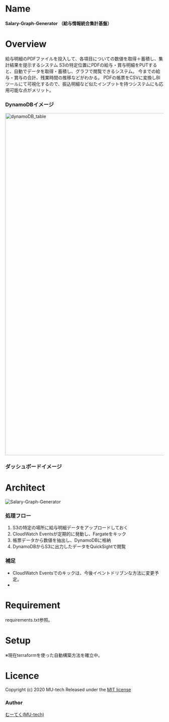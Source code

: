 
# Name
**Salary-Graph-Generator**
**（給与情報統合集計基盤）**

# Overview
給与明細のPDFファイルを投入して、各項目についての数値を取得＋蓄積し、集計結果を提示するシステム
S3の特定位置にPDFの給与・賞与明細をPUTすると、自動でデータを取得・蓄積し、グラフで閲覧できるシステム。
今までの給与・賞与の合計、残業時間の推移などがわかる。
PDFの帳票をCSVに変換しBIツールにて可視化するので、振込明細など似たインプットを持つシステムにも応用可能な点がメリット。

### DynamoDBイメージ
<img width="1086" alt="dynamoDB_table" src="https://user-images.githubusercontent.com/58851029/73407089-67b0e880-433b-11ea-9ebd-c79f78d4c1c6.png">

### ダッシュボードイメージ


# Architect
![Salary-Graph-Generator](https://user-images.githubusercontent.com/58851029/73407007-405a1b80-433b-11ea-8464-9ae7e392627c.png)

### 処理フロー
1. S3の特定の場所に給与明細データをアップロードしておく
2. CloudWatch Eventsが定期的に発動し、Fargateをキック
3. 帳票データから数値を抽出し、DynamoDBに格納
4. DynamoDBからS3に出力したデータをQuickSightで閲覧

### 補足
- CloudWatch Eventsでのキックは、今後イベントドリブンな方法に変更予定。
- 

# Requirement
requirements.txt参照。


# Setup
※現在terraformを使った自動構築方法を確立中。

# Licence
Copyright (c) 2020 MU-tech
Released under the [MIT license](https://opensource.org/licenses/mit-license.php)


### Author

[むーてく(MU-tech)](https://github.com/mu-editech)